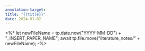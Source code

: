```yaml
---
annotation-target: 
title: "{{title}}"
date: 2024-01-02
---
```

<%*
let newFileName = tp.date.now("YYYY-MM-DD") + "_INSERT_PAPER_NAME";
await tp.file.move("literature_notes/" + newFileName);
-%>





